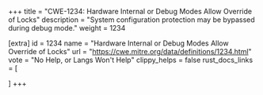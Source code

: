 +++
title = "CWE-1234: Hardware Internal or Debug Modes Allow Override of Locks"
description	= "System configuration protection may be bypassed during debug mode."
weight = 1234

[extra]
id = 1234
name = "Hardware Internal or Debug Modes Allow Override of Locks"
url = "https://cwe.mitre.org/data/definitions/1234.html"
vote = "No Help, or Langs Won't Help"
clippy_helps = false
rust_docs_links = [
	
]
+++

